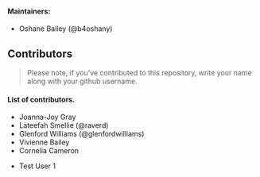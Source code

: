#### Maintainers:

- Oshane Bailey (@b4oshany)

## Contributors

> Please note, if you've contributed to this repository, write your name along with your github username.


#### List of contributors.

- Joanna-Joy Gray
- Lateefah Smellie (@raverd)
- Glenford Williams (@glenfordwilliams)
- Vivienne Bailey
- Cornelia Cameron
* Test User 1
